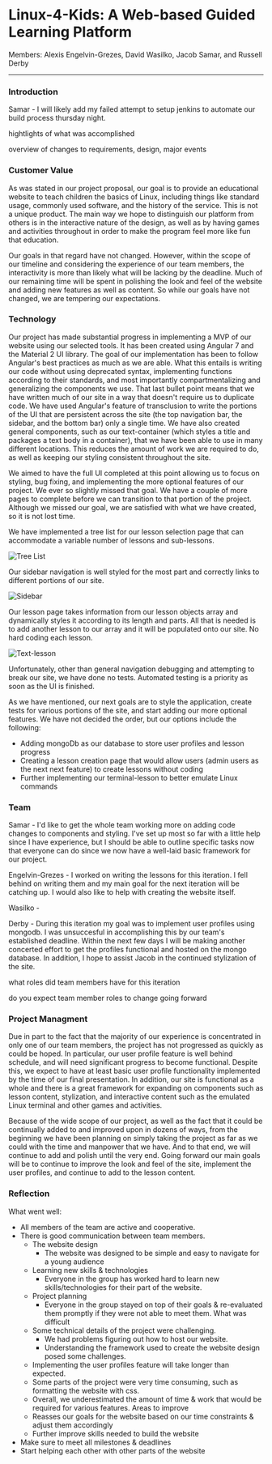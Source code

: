 # Linux-4-Kids: A Web-based Guided Learning Platform

Members: Alexis Engelvin-Grezes, David Wasilko, Jacob Samar, and Russell Derby
___

### Introduction

Samar - I will likely add my failed attempt to setup jenkins to automate
our build process thursday night.

hightlights of what was accomplished

overview of changes to requirements, design, major events

### Customer Value

As was stated in our project proposal, our goal is to provide an educational website to
teach children the basics of Linux, including things like standard usage, commonly used
software, and the history of the service. This is not a unique product. The main way we 
hope to distinguish our platform from others is in the interactive nature of the design, 
as well as by having games and activities throughout in order to make the program feel
more like fun that education.

Our goals in that regard have not changed. However, within the scope of our timeline and
considering the experience of our team members, the interactivity is more than likely what
will be lacking by the deadline. Much of our remaining time will be spent in polishing the
look and feel of the website and adding new features as well as content. So while our goals
have not changed, we are tempering our expectations.

### Technology

Our project has made substantial progress in implementing a MVP of our website using 
our selected tools. It has been created using Angular 7 and the Material 2 UI library.
The goal of our implementation has been to follow Angular's best practices as much as
we are able. What this entails is writing our code without using deprecated syntax,
implementing functions according to their standards, and most importantly compartmentalizing
and generalizing the components we use. That last bullet point means that we have
written much of our site in a way that doesn't require us to duplicate code. We have
used Angular's feature of transclusion to write the portions of the UI that are
persistent across the site (the top navigation bar, the sidebar, and the bottom bar)
only a single time. We have also created general components, such as our text-container
(which styles a title and packages a text body in a container), that we have been
able to use in many different locations. This reduces the amount of work we are
required to do, as well as keeping our styling consistent throughout the site.

We aimed to have the full UI completed at this point allowing us to focus on styling,
bug fixing, and implementing the more optional features of our project. We ever so
slightly missed that goal. We have a couple of more pages to complete before we can
transition to that portion of the project. Although we missed our goal, we are
satisfied with what we have created, so it is not lost time.

We have implemented a tree list for our lesson selection page that can accommodate
a variable number of lessons and sub-lessons.

![Tree List](src/assets/lesson-select.PNG)

Our sidebar navigation is well styled for the most part and correctly links to
different portions of our site.

![Sidebar](src/assets/sidebar.PNG)

Our lesson page takes information from our lesson objects array and dynamically
styles it according to its length and parts. All that is needed is to add another
lesson to our array and it will be populated onto our site. No hard coding each lesson.

![Text-lesson](src/assets/text-lesson.PNG)

Unfortunately, other than general navigation debugging and attempting to break our
site, we have done no tests. Automated testing is a priority as soon as the UI is finished.

As we have mentioned, our next goals are to style the application, create tests
for various portions of the site, and start adding our more optional features. We
have not decided the order, but our options include the following:
  - Adding mongoDb as our database to store user profiles and lesson progress
  - Creating a lesson creation page that would allow users (admin users as the
    next next feature) to create lessons without coding
  - Further implementing our terminal-lesson to better emulate Linux commands

### Team

Samar - I'd like to get the whole team working more on adding code changes
to components and styling. I've set up most so far with a little help since I
have experience, but I should be able to outline specific tasks now that everyone
can do since we now have a well-laid basic framework for our project.

Engelvin-Grezes - I worked on writing the lessons for this iteration. I fell behind on
writing them and my main goal for the next iteration will be catching up. I would also like
to help with creating the website itself.

Wasilko - 

Derby - During this iteration my goal was to implement user profiles using mongodb. I was
unsuccesful in accomplishing this by our team's established deadline. Within the next few
days I will be making another concerted effort to get the profiles functional and hosted
on the mongo database. In addition, I hope to assist Jacob in the continued stylization of
the site.


what roles did team members have for this iteration

do you expect team member roles to change going forward

### Project Managment

Due in part to the fact that the majority of our experience is concentrated in only one of 
our team members, the project has not progressed as quickly as could be hoped. In particular, 
our user profile feature is well behind schedule, and will need significant progress to become 
functional. Despite this, we expect to have at least basic user profile functionality 
implemented by the time of our final presentation. In addition, our site is functional as a 
whole and there is a great framework for expanding on components such as lesson content, 
stylization, and interactive content such as the emulated Linux terminal and other games and 
activities.

Because of the wide scope of our project, as well as the fact that it could be continually 
added to and improved upon in dozens of ways, from the beginning we have been planning on 
simply taking the project as far as we could with the time and manpower that we have. And to
that end, we will continue to add and polish until the very end. Going forward our main goals
will be to continue to improve the look and feel of the site, implement the user profiles,
and continue to add to the lesson content.

### Reflection

What went well:
  - All members of the team are active and cooperative.
  - There is good communication between team members.
	- The website design 
		- The website was designed to be simple and easy to navigate for a young audience 
	- Learning new skills & technologies 
		- Everyone in the group has worked hard to learn new skills/technologies for their part of the website.
	- Project planning 
		- Everyone in the group stayed on top of their goals & re-evaluated them promptly if they were not able to meet them.
What was difficult
	- Some technical details of the project were challenging.
		- We had problems figuring out how to host our website.
		- Understanding the framework used to create the website design posed some challenges.
    - Implementing the user profiles feature will take longer than expected.
	- Some parts of the project were very time consuming, such as formatting the website with css.
	- Overall, we underestimated the amount of time & work that would be required for various features.
Areas to improve
	- Reasses our goals for the website based on our time constraints & adjust them accordingly
	- Further improve skills needed to build the website
  - Make sure to meet all milestones & deadlines
  - Start helping each other with other parts of the website 

	
